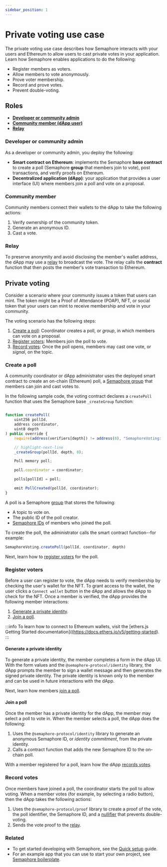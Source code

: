 ```yaml
---
sidebar_position: 1
---
```


# Private voting use case

The private voting use case describes how Semaphore interacts with your users and Ethereum to allow users to cast private votes in your application.
Learn how Semaphore enables applications to do the following:

-   Register members as voters.
-   Allow members to vote anonymously.
-   Prove voter membership.
-   Record and prove votes.
-   Prevent double-voting.

## Roles

-   **[Developer or community admin](#developer-or-community-admin)**
-   **[Community member (dApp user)](#community-member)**
-   **[Relay](#relay)**

### Developer or community admin

As a developer or community admin, you deploy the following:

-   **Smart contract on Ethereum**: implements the Semaphore **base contract** to create a poll (Semaphore **group** that members join to vote), post transactions, and verify proofs on Ethereum.
-   **Decentralized application (dApp)**: your application that provides a user interface (UI) where members join a poll and vote on a proposal.

### Community member

Community members connect their wallets to the dApp to take the following actions:

1. Verify ownership of the community token.
2. Generate an anonymous ID.
3. Cast a vote.

### Relay

To preserve anonymity and avoid disclosing the member's wallet address, the dApp may use a [relay](/glossary/#relay) to broadcast the vote.
The relay calls the **contract** function that then posts the member's vote transaction to Ethereum.

## Private voting

Consider a scenario where your community issues a token that users can mint.
The token might be a Proof of Attendance (POAP), NFT, or social token that your users can mint to receive membership and vote in your community.

The voting scenario has the following steps:

1. [Create a poll](#create-a-poll): Coordinator creates a poll, or _group_, in which members can vote on a proposal.
2. [Register voters](#register-voters): Members join the poll to vote.
3. [Record votes](#record-votes): Once the poll opens, members may cast one vote, or _signal_, on the topic.

### Create a poll

A community coordinator or dApp administrator uses the deployed smart contract to create an on-chain (Ethereum) poll, a [Semaphore group](/guides/groups/) that members can join and cast votes to.

In the following sample code, the voting contract declares a `createPoll` function that uses the Semaphore base `_createGroup` function:

```ts title="https://github.com/semaphore-protocol/semaphore/blob/v3.15.1/packages/contracts/contracts/extensions/SemaphoreVoting.sol"

function createPoll(
    uint256 pollId,
    address coordinator,
    uint8 depth
) public override {
    require(address(verifiers[depth]) != address(0), "SemaphoreVoting: depth value is not supported");

    // highlight-next-line
    _createGroup(pollId, depth, 0);

    Poll memory poll;

    poll.coordinator = coordinator;

    polls[pollId] = poll;

    emit PollCreated(pollId, coordinator);
}
```

A poll is a Semaphore [group](/guides/groups/) that stores the following:

-   A topic to vote on.
-   The public ID of the poll creator.
-   [Semaphore IDs](/guides/identities/) of members who joined the poll.

To create the poll, the administrator calls the smart contract function--for example:

```ts
SemaphoreVoting.createPoll(pollId, coordinator, depth)
```

Next, learn how to [register voters](#register-voters) for the poll.

### Register voters

Before a user can register to vote, the dApp needs to verify membership by checking the user's wallet for the NFT.
To grant access to the wallet, the user clicks a `Connect wallet` button in the dApp and allows the dApp to check for the NFT.
Once a member is verified, the dApp provides the following member interactions:

1. [Generate a private identity](#generate-a-private-identity).
2. [Join a poll](#join-a-poll).

:::info
To learn how to connect to Ethereum wallets, visit the [ethers.js Getting Started documentation]((https://docs.ethers.io/v5/getting-started).
:::

#### Generate a private identity

To generate a private identity, the member completes a form in the dApp UI.
With the form values and the `@semaphore-protocol/identity` library, the dApp prompts the member to sign a wallet message and then generates the signed private identity.
The private identity is known only to the member and can be used in future interactions with the dApp.

Next, learn how members [join a poll](#join-a-poll).

#### Join a poll

Once the member has a private identity for the dApp, the member may select a poll to vote in.
When the member selects a poll, the dApp does the following:

1. Uses the `@semaphore-protocol/identity` library to generate an anonymous Semaphore ID, or _identity commitment_, from the private identity.
2. Calls a contract function that adds the new Semaphore ID to the on-chain poll.

With a member registered for a poll, learn how the dApp [records votes](#record-votes).

### Record votes

Once members have joined a poll, the coordinator starts the poll to allow voting.
When a member votes (for example, by selecting a radio button), then the dApp takes the following actions:

1. Uses the `@semaphore-protocol/proof` library to create a proof of the vote, the poll identifier, the Semaphore ID, and a [nullifier](/glossary/#nullifier) that prevents double-voting.
2. Sends the vote proof to the [relay](#relay).

### Related

-   To get started developing with Semaphore, see the [Quick setup](/quick-setup/) guide.
-   For an example app that you can use to start your own project, see [Semaphore boilerplate](https://github.com/semaphore-protocol/boilerplate).
